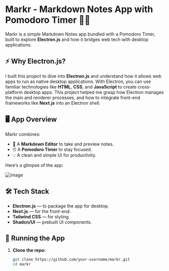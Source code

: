 # Markr - Markdown Notes App with Pomodoro Timer 📝⏰

Markr is a simple Markdown Notes app bundled with a Pomodoro Timer, built to explore **Electron.js** and how it bridges web tech with desktop applications.

## ⚡ Why Electron.js?

I built this project to dive into **Electron.js** and understand how it allows web apps to run as native desktop applications. With Electron, you can use familiar technologies like **HTML**, **CSS**, and **JavaScript** to create cross-platform desktop apps. This project helped me grasp how Electron manages the main and renderer processes, and how to integrate front-end frameworks like **Next.js** into an Electron shell.

## 🖥 App Overview

Markr combines:

- 📝 A **Markdown Editor** to take and preview notes.
- ⏰ A **Pomodoro Timer** to stay focused.
- 💡 A clean and simple UI for productivity.

Here’s a glimpse of the app:

![image](https://github.com/user-attachments/assets/8bf31553-1f68-460f-ad55-4a4c79d3650d)


## 🛠 Tech Stack

- **Electron.js** — to package the app for desktop.
- **Next.js** — for the front-end.
- **Tailwind CSS** — for styling.
- **Shadcn/UI** — prebuilt UI components.

## 🚀 Running the App

1. **Clone the repo:**

   ```bash
   git clone https://github.com/your-username/markr.git
   cd markr

